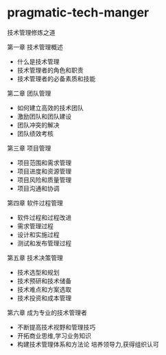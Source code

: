 # pragmatic-tech-manger
技术管理修炼之道

第一章 技术管理概述

- 什么是技术管理
- 技术管理者的角色和职责
- 技术管理者的必备素质和技能

第二章 团队管理

- 如何建立高效的技术团队
- 激励团队和团队建设
- 团队冲突的解决
- 团队绩效考核

第三章 项目管理

- 项目范围和需求管理
- 项目进度和资源管理
- 项目风险和质量管理
- 项目沟通和协调

第四章 软件过程管理

- 软件过程和过程改进
- 需求管理过程
- 设计和实施过程
- 测试和发布管理过程

第五章 技术决策管理

- 技术选型和规划
- 技术预研和技术储备
- 技术难点和方案选取
- 技术投资和成本管理

第六章 成为专业的技术管理者

- 不断提高技术视野和管理技巧
- 开拓商业思维,学习业务知识
- 构建技术管理体系和方法论
培养领导力,获得组织认可
